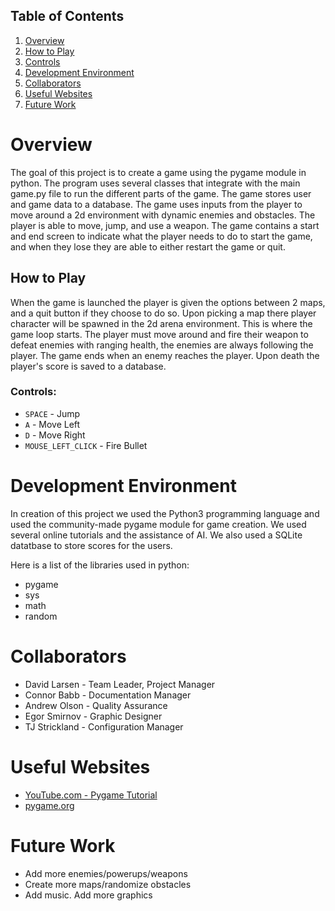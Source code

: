 ## Table of Contents

1. [Overview](#overview)
2. [How to Play](#how-to-play)
3. [Controls](#controls)
4. [Development Environment](#development-environment)
5. [Collaborators](#collaborators)
6. [Useful Websites](#useful-websites)
7. [Future Work](#future-work)

# Overview

The goal of this project is to create a game using the pygame module in python. The program uses several classes that integrate with the main game.py file to run the different parts of the game. The game stores user and game data to a database. The game uses inputs from the player to move around a 2d environment with dynamic enemies and obstacles. The player is able to move, jump, and use a weapon. The game contains a start and end screen to indicate what the player needs to do to start the game, and when they lose they are able to either restart the game or quit.

## How to Play

When the game is launched the player is given the options between 2 maps, and a quit button if they choose to do so. Upon picking a map there player character will be spawned in the 2d arena environment. This is where the game loop starts. The player must move around and fire their weapon to defeat enemies with ranging health, the enemies are always following the player. The game ends when an enemy reaches the player. Upon death the player's score is saved to a database.

### Controls:

* `SPACE` - Jump
* `A` - Move Left
* `D` - Move Right
* `MOUSE_LEFT_CLICK` - Fire Bullet

<!-- [Software Demo Video](???LINK???) -->

# Development Environment

In creation of this project we used the Python3 programming language and used the community-made pygame module for game creation. We used several online tutorials and the assistance of AI. We also used a SQLite datatbase to store scores for the users.

Here is a list of the libraries used in python:
* pygame
* sys
* math
* random

# Collaborators

* David Larsen - Team Leader, Project Manager
* Connor Babb - Documentation Manager
* Andrew Olson - Quality Assurance
* Egor Smirnov - Graphic Designer
* TJ Strickland - Configuration Manager

# Useful Websites

* [YouTube.com - Pygame Tutorial](https://www.youtube.com/watch?v=2gABYM5M0ww)
* [pygame.org](https://www.pygame.org/wiki/tutorials)

# Future Work

* Add more enemies/powerups/weapons
* Create more maps/randomize obstacles
* Add music. Add more graphics